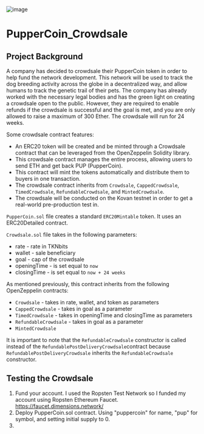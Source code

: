 ![image](https://user-images.githubusercontent.com/65314799/98406876-57e5d380-2034-11eb-8a8c-cf7e9aaa28aa.png)

# PupperCoin_Crowdsale

## Project Background

A company has decided to crowdsale their PupperCoin token in order to help fund the network development.
This network will be used to track the dog breeding activity across the globe in a decentralized way, and allow humans to track the genetic trail of their pets. The company has already worked with the necessary legal bodies and has the green light on creating a crowdsale open to the public. However, they are required to enable refunds if the crowdsale is successful and the goal is met, and you are only allowed to raise a maximum of 300 Ether. The crowdsale will run for 24 weeks.

Some crowdsale contract features:
* An ERC20 token will be created and be minted through a Crowdsale contract that can be leveraged from the OpenZeppelin Solidity library.
* This crowdsale contract manages the entire process, allowing users to send ETH and get back PUP (PupperCoin).
* This contract will mint the tokens automatically and distribute them to buyers in one transaction.
* The crowdsale contract inherits from `Crowdsale`, `CappedCrowdsale`, `TimedCrowdsale`, `RefundableCrowdsale`, and `MintedCrowdsale`.
* The crowdsale will be conducted on the Kovan testnet in order to get a real-world pre-production test in. 

`PupperCoin.sol` file creates a standard `ERC20Mintable` token. It uses an ERC20Detailed contract.

`Crowdsale.sol` file takes in the following parameters:
  * rate - rate in TKNbits
  * wallet - sale beneficiary
  * goal - cap of the crowdsale
  * openingTime - is set equal to `now`
  * closingTime - is set equal to `now + 24 weeks`
  
As mentioned previously, this contract inherits from the following OpenZeppelin contracts:
  * `Crowdsale` - takes in rate, wallet, and token as parameters
  * `CappedCrowdsale` - takes in goal as a parameter
  * `TimedCrowdsale` - takes in openingTime and closingTime as parameters
  * `RefundableCrowdsale` - takes in goal as a parameter
  * `MintedCrowdsale`
  
 It is important to note that the `RefundableCrowdsale` constructor is called instead of the `RefundablePostDeliveryCrowdsale`contract because `RefundablePostDeliveryCrowdsale` inherits the `RefundableCrowdsale` constructor.
 
 ## Testing the Crowdsale
 
 1. Fund your account. I used the Ropsten Test Network so I funded my account using Ropsten Ethereum Faucet. https://faucet.dimensions.network/
 2. Deploy PupperCoin.sol contract. Using "puppercoin" for name, "pup" for symbol, and setting initial supply to 0.
 3. 
 
